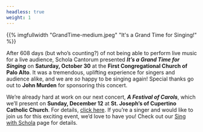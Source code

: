 ```yaml
---
headless: true
weight: 1
---
```


{{% imgfullwidth "GrandTime-medium.jpeg" "It's a Grand Time for Singing!" %}}

After 608 days (but who&rsquo;s counting?) of not being able to perform live music for a live audience, Schola Cantorum presented
**_It&rsquo;s a Grand Time for Singing_** on **Saturday, October 30** at the **First Congregational Church of
Palo Alto**. It was a tremendous, uplifting experience for singers and audience alike, and we are _so_ happy to be singing again! Special
thanks go out to **John Murden** for sponsoring this concert.

We&rsquo;re already hard at work on our next concert, **_A Festival of Carols_**, which we&rsquo;ll present on **Sunday, December 12** at
**St. Joseph&rsquo;s of Cupertino Catholic Church**. For details, <a href="https://scholacantorum.org/concerts/festival-of-carols/">click here</a>.
If you&rsquo;re a singer and would like to join us for this exciting event, we&rsquo;d love to have you! Check out our <a href="https://scholacantorum.org/sing">Sing with Schola</a> page for details.
